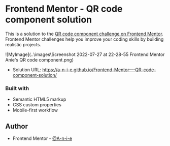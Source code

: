 # Frontend Mentor - QR code component solution

This is a solution to the [QR code component challenge on Frontend Mentor](https://www.frontendmentor.io/challenges/qr-code-component-iux_sIO_H). Frontend Mentor challenges help you improve your coding skills by building realistic projects. 




![MyImage](..\images\Screenshot 2022-07-27 at 22-28-55 Frontend Mentor Anie's QR code component.png)



- Solution URL: https://a-n-i-e.github.io/Frontend-Mentor---QR-code-component-solution/


### Built with

- Semantic HTML5 markup
- CSS custom properties
- Mobile-first workflow

## Author

- Frontend Mentor - [@A-n-i-e](https://www.frontendmentor.io/profile/A-n-i-e)